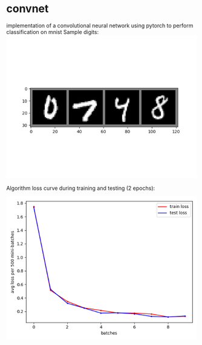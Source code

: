 # convnet
implementation of a convolutional neural network using pytorch to perform classification on mnist
Sample digits:
![Screenshot](random_digits_mnist.png)

Algorithm loss curve during training and testing (2 epochs):

![Screenshot](cnn_perf_mnist.png)
